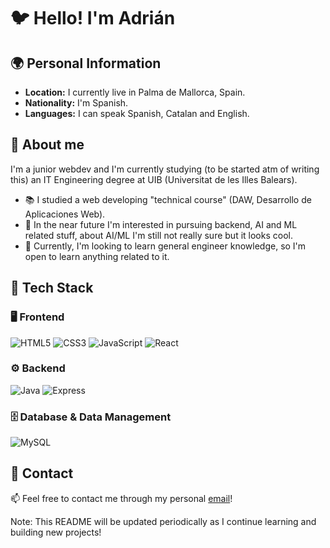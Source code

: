 # 🐦 Hello! I'm Adrián

## 🌍 Personal Information
- **Location:** I currently live in Palma de Mallorca, Spain.
- **Nationality:** I'm Spanish.
- **Languages:** I can speak Spanish, Catalan and English.

## 🔎 About me
I'm a junior webdev and I'm currently studying (to be started atm of writing this) an IT Engineering degree at UIB (Universitat de les Illes Balears).

- 📚 I studied a web developing "technical course" (DAW, Desarrollo de Aplicaciones Web).
- 🔭 In the near future I'm interested in pursuing backend, AI and ML related stuff, about AI/ML I'm still not really sure but it looks cool. 
- 🌱 Currently, I'm looking to learn general engineer knowledge, so I'm open to learn anything related to it.

## 🚀 Tech Stack  

### 🖥️ Frontend  
![HTML5](https://img.shields.io/badge/HTML5-E34F26?style=for-the-badge&logo=html5&logoColor=white)
![CSS3](https://img.shields.io/badge/CSS3-1572B6?style=for-the-badge&logo=css3&logoColor=white)
![JavaScript](https://img.shields.io/badge/JavaScript-F7DF1E?style=for-the-badge&logo=javascript&logoColor=black)
![React](https://img.shields.io/badge/React-20232A?style=for-the-badge&logo=react&logoColor=61DAFB)

### ⚙️ Backend  
![Java](https://img.shields.io/badge/Java-007396?style=for-the-badge&logo=java&logoColor=white)
![Express](https://img.shields.io/badge/Express.js-000000?style=for-the-badge&logo=express&logoColor=white)

### 🗄️ Database & Data Management  
![MySQL](https://img.shields.io/badge/MySQL-4479A1?style=for-the-badge&logo=mysql&logoColor=white)

## 🧾 Contact
📫 Feel free to contact me through my personal [email](mailto:adriancalagamba@gmail.com)!

Note: This README will be updated periodically as I continue learning and building new projects!
